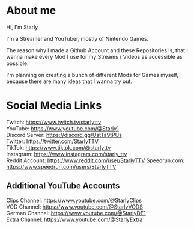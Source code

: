 # About me

Hi, I'm Starly

I'm a Streamer and YouTuber, mostly of Nintendo Games.

The reason why I made a Github Account and these Repositories is, that I wanna make every Mod I use for my Streams / Videos as accessible as possible.

I'm planning on creating a bunch of different Mods for Games myself, because there are many ideas that I wanna try out.

# Social Media Links #
Twitch: https://www.twitch.tv/starlyttv <br>
YouTube: https://www.youtube.com/@Starly1 <br>
Discord Server: https://discord.gg/UstTa9tPUs <br>
Twitter: https://twitter.com/StarlyTTV <br>
TikTok: https://www.tiktok.com/@starlyttv <br>
Instagram: https://www.instagram.com/starly_ttv <br>
Reddit Account: https://www.reddit.com/user/StarlyTTV
Speedrun.com: https://www.speedrun.com/users/StarlyTTV

## Additional YouTube Accounts
Clips Channel: https://www.youtube.com/@StarlyClips <br>
VOD Channel: https://www.youtube.com/@StarlyVODS <br>
German Channel: https://www.youtube.com/@StarlyDE1 <br>
Extra Channel: https://www.youtube.com/@StarlyExtra
